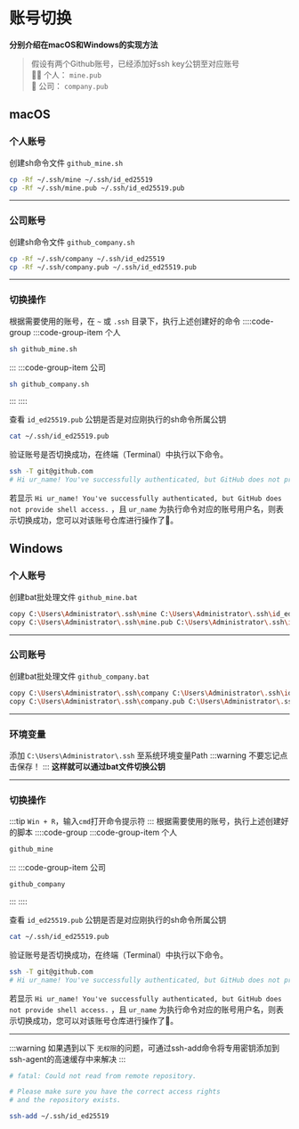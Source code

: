 # 账号切换

**分别介绍在macOS和Windows的实现方法**

>假设有两个Github账号，已经添加好ssh key公钥至对应账号  
>:health_worker: 个人： `mine.pub`  
>:office: 公司： `company.pub`  

## macOS
### 个人账号
创建sh命令文件 `github_mine.sh`
```bash
cp -Rf ~/.ssh/mine ~/.ssh/id_ed25519
cp -Rf ~/.ssh/mine.pub ~/.ssh/id_ed25519.pub
```

***

### 公司账号
创建sh命令文件 `github_company.sh`
```bash
cp -Rf ~/.ssh/company ~/.ssh/id_ed25519
cp -Rf ~/.ssh/company.pub ~/.ssh/id_ed25519.pub
```

***

### 切换操作
根据需要使用的账号，在 `~` 或 `.ssh` 目录下，执行上述创建好的命令
::::code-group
:::code-group-item 个人
```bash
sh github_mine.sh
```
:::
:::code-group-item 公司
```bash
sh github_company.sh
```
:::
::::

查看 `id_ed25519.pub` 公钥是否是对应刚执行的sh命令所属公钥
```bash
cat ~/.ssh/id_ed25519.pub
```

验证账号是否切换成功，在终端（Terminal）中执行以下命令。
```bash
ssh -T git@github.com
# Hi ur_name! You've successfully authenticated, but GitHub does not provide shell access.
```
若显示 `Hi ur_name! You've successfully authenticated, but GitHub does not provide shell access.` ，且 `ur_name` 为执行命令对应的账号用户名，则表示切换成功，您可以对该账号仓库进行操作了:confetti_ball:。

## Windows
### 个人账号
创建bat批处理文件 `github_mine.bat` 
```bash
copy C:\Users\Administrator\.ssh\mine C:\Users\Administrator\.ssh\id_ed25519 /Y
copy C:\Users\Administrator\.ssh\mine.pub C:\Users\Administrator\.ssh\id_ed25519.pub /Y
```

***

### 公司账号
创建bat批处理文件 `github_company.bat`
```bash
copy C:\Users\Administrator\.ssh\company C:\Users\Administrator\.ssh\id_ed25519 /Y
copy C:\Users\Administrator\.ssh\company.pub C:\Users\Administrator\.ssh\id_ed25519.pub /Y
```

***

### 环境变量
添加 `C:\Users\Administrator\.ssh` 至系统环境变量Path
:::warning
不要忘记点击保存！
:::
**这样就可以通过bat文件切换公钥**

***

### 切换操作
:::tip
`Win + R`，输入`cmd`打开命令提示符
:::
根据需要使用的账号，执行上述创建好的脚本
::::code-group
:::code-group-item 个人
```bash
github_mine
```
:::
:::code-group-item 公司
```bash
github_company
```
:::
::::

查看 `id_ed25519.pub` 公钥是否是对应刚执行的sh命令所属公钥
```bash
cat ~/.ssh/id_ed25519.pub
```

验证账号是否切换成功，在终端（Terminal）中执行以下命令。
```bash
ssh -T git@github.com
# Hi ur_name! You've successfully authenticated, but GitHub does not provide shell access.
```
若显示 `Hi ur_name! You've successfully authenticated, but GitHub does not provide shell access.` ，且 `ur_name` 为执行命令对应的账号用户名，则表示切换成功，您可以对该账号仓库进行操作了:confetti_ball:。

***
:::warning
如果遇到以下 `无权限`的问题，可通过ssh-add命令将专用密钥添加到ssh-agent的高速缓存中来解决
:::

```bash
# fatal: Could not read from remote repository.

# Please make sure you have the correct access rights
# and the repository exists.

ssh-add ~/.ssh/id_ed25519
```